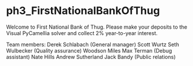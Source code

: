 # ph3_FirstNationalBankOfThug
Welcome to First National Bank of Thug. Please make your deposits to the Visual PyCamellia solver and collect 2% year-to-year interest.


Team members:
Derek Schlabach (General manager)
Scott Wurtz
Seth Wulbecker (Quality assurance)
Woodson Miles
Max Terman (Debug assistant)
Nate Hills
Andrew Sutherland
Jack Bandy (Public relations)
